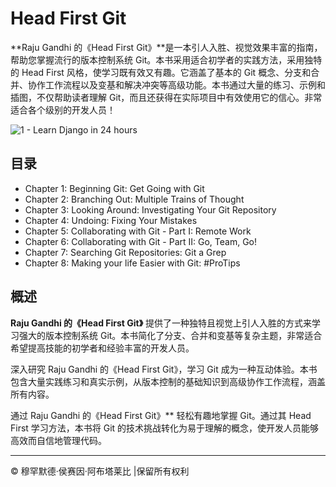 <!-- ©©©©©©©©©©©©©©©©©©©©©©©© All Rights Are Reserved By Muhammad Husain Abootalebi ©©©©©©©©©©©©©©©©©©©©©©©©©©©©©©©©©© -->

# Head First Git

**Raju Gandhi 的《Head First Git》**是一本引人入胜、视觉效果丰富的指南，帮助您掌握流行的版本控制系统 Git。本书采用适合初学者的实践方法，采用独特的 Head First 风格，使学习既有效又有趣。它涵盖了基本的 Git 概念、分支和合并、协作工作流程以及变基和解决冲突等高级功能。本书通过大量的练习、示例和插图，不仅帮助读者理解 Git，而且还获得在实际项目中有效使用它的信心。非常适合各个级别的开发人员！

![1 - Learn Django in 24 hours](../../assets/Books/Book%20Covers/2%20-%20Head%20First%20Git.webp)

## 目录

- Chapter 1: Beginning Git: Get Going with Git
- Chapter 2: Branching Out: Multiple Trains of Thought
- Chapter 3: Looking Around: Investigating Your Git Repository
- Chapter 4: Undoing: Fixing Your Mistakes
- Chapter 5: Collaborating with Git - Part I: Remote Work
- Chapter 6: Collaborating with Git - Part II: Go, Team, Go!
- Chapter 7: Searching Git Repositories: Git a Grep
- Chapter 8: Making your life Easier with Git: #ProTips

## 概述

**Raju Gandhi 的《Head First Git》** 提供了一种独特且视觉上引人入胜的方式来学习强大的版本控制系统 Git。本书简化了分支、合并和变基等复杂主题，非常适合希望提高技能的初学者和经验丰富的开发人员。

深入研究 Raju Gandhi 的《Head First Git》，学习 Git 成为一种互动体验。本书包含大量实践练习和真实示例，从版本控制的基础知识到高级协作工作流程，涵盖所有内容。

通过 Raju Gandhi 的《Head First Git》** 轻松有趣地掌握 Git。通过其 Head First 学习方法，本书将 Git 的技术挑战转化为易于理解的概念，使开发人员能够高效而自信地管理代码。

---

© 穆罕默德·侯赛因·阿布塔莱比 |保留所有权利

<!-- ©©©©©©©©©©©©©©©©©©©©©©©© All Rights Are Reserved By Muhammad Husain Abootalebi ©©©©©©©©©©©©©©©©©©©©©©©©©©©©©©©©©© -->
